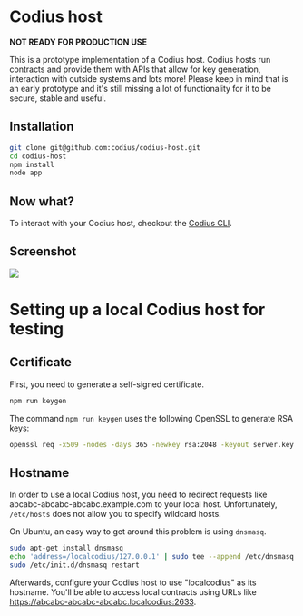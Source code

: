 # Codius host

**NOT READY FOR PRODUCTION USE**

This is a prototype implementation of a Codius host. Codius hosts run contracts and provide them with APIs that allow for key generation, interaction with outside systems and lots more! Please keep in mind that is an early prototype and it's still missing a lot of functionality for it to be secure, stable and useful.

## Installation

``` sh
git clone git@github.com:codius/codius-host.git
cd codius-host
npm install
node app
```

## Now what?

To interact with your Codius host, checkout the [Codius CLI](https://github.com/codius/codius-cli).

## Screenshot

![](http://i.imgur.com/xeenOSM.png)

# Setting up a local Codius host for testing

## Certificate

First, you need to generate a self-signed certificate. 

``` sh
npm run keygen
```

The command `npm run keygen` uses the following OpenSSL to generate RSA keys:

``` sh
openssl req -x509 -nodes -days 365 -newkey rsa:2048 -keyout server.key -out server.crt
```

## Hostname

In order to use a local Codius host, you need to redirect requests like abcabc-abcabc-abcabc.example.com to your local host. Unfortunately, `/etc/hosts` does not allow you to specify wildcard hosts.

On Ubuntu, an easy way to get around this problem is using `dnsmasq`.

``` sh
sudo apt-get install dnsmasq
echo 'address=/localcodius/127.0.0.1' | sudo tee --append /etc/dnsmasq.conf
sudo /etc/init.d/dnsmasq restart
```

Afterwards, configure your Codius host to use "localcodius" as its hostname. You'll be able to access local contracts using URLs like https://abcabc-abcabc-abcabc.localcodius:2633.
